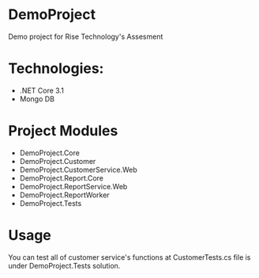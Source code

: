 # DemoProject
Demo project for Rise Technology's Assesment

# Technologies:
- .NET Core 3.1
- Mongo DB

# Project Modules
- DemoProject.Core
- DemoProject.Customer
- DemoProject.CustomerService.Web
- DemoProject.Report.Core
- DemoProject.ReportService.Web
- DemoProject.ReportWorker
- DemoProject.Tests

# Usage

You can test all of customer service's functions at CustomerTests.cs file is under DemoProject.Tests solution.

